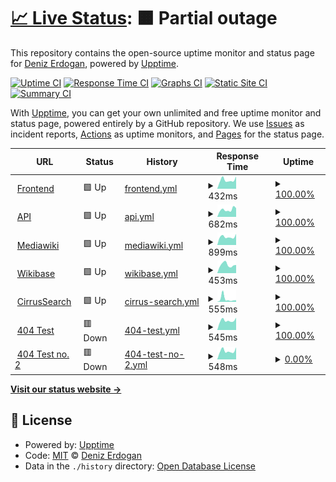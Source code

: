 # [📈 Live Status](https://deer-wmde.github.io/wikibase-dev-uptime): <!--live status--> **🟧 Partial outage**

This repository contains the open-source uptime monitor and status page for [Deniz Erdogan](https://deer-wmde.github.io/wikibase-dev-uptime), powered by [Upptime](https://github.com/upptime/upptime).

[![Uptime CI](https://github.com/deer-wmde/wikibase-dev-uptime/workflows/Uptime%20CI/badge.svg)](https://github.com/deer-wmde/wikibase-dev-uptime/actions?query=workflow%3A%22Uptime+CI%22)
[![Response Time CI](https://github.com/deer-wmde/wikibase-dev-uptime/workflows/Response%20Time%20CI/badge.svg)](https://github.com/deer-wmde/wikibase-dev-uptime/actions?query=workflow%3A%22Response+Time+CI%22)
[![Graphs CI](https://github.com/deer-wmde/wikibase-dev-uptime/workflows/Graphs%20CI/badge.svg)](https://github.com/deer-wmde/wikibase-dev-uptime/actions?query=workflow%3A%22Graphs+CI%22)
[![Static Site CI](https://github.com/deer-wmde/wikibase-dev-uptime/workflows/Static%20Site%20CI/badge.svg)](https://github.com/deer-wmde/wikibase-dev-uptime/actions?query=workflow%3A%22Static+Site+CI%22)
[![Summary CI](https://github.com/deer-wmde/wikibase-dev-uptime/workflows/Summary%20CI/badge.svg)](https://github.com/deer-wmde/wikibase-dev-uptime/actions?query=workflow%3A%22Summary+CI%22)

With [Upptime](https://upptime.js.org), you can get your own unlimited and free uptime monitor and status page, powered entirely by a GitHub repository. We use [Issues](https://github.com/deer-wmde/wikibase-dev-uptime/issues) as incident reports, [Actions](https://github.com/deer-wmde/wikibase-dev-uptime/actions) as uptime monitors, and [Pages](https://deer-wmde.github.io/wikibase-dev-uptime) for the status page.

<!--start: status pages-->
<!-- This summary is generated by Upptime (https://github.com/upptime/upptime) -->
<!-- Do not edit this manually, your changes will be overwritten -->
<!-- prettier-ignore -->
| URL | Status | History | Response Time | Uptime |
| --- | ------ | ------- | ------------- | ------ |
| <img alt="" src="https://icons.duckduckgo.com/ip3/www.wikibase.dev.ico" height="13"> [Frontend](https://www.wikibase.dev/) | 🟩 Up | [frontend.yml](https://github.com/deer-wmde/wikibase-dev-uptime/commits/HEAD/history/frontend.yml) | <details><summary><img alt="Response time graph" src="./graphs/frontend/response-time-week.png" height="20"> 432ms</summary><br><a href="https://deer-wmde.github.io/wikibase-dev-uptime/history/frontend"><img alt="Response time 430" src="https://img.shields.io/endpoint?url=https%3A%2F%2Fraw.githubusercontent.com%2Fdeer-wmde%2Fwikibase-dev-uptime%2FHEAD%2Fapi%2Ffrontend%2Fresponse-time.json"></a><br><a href="https://deer-wmde.github.io/wikibase-dev-uptime/history/frontend"><img alt="24-hour response time 470" src="https://img.shields.io/endpoint?url=https%3A%2F%2Fraw.githubusercontent.com%2Fdeer-wmde%2Fwikibase-dev-uptime%2FHEAD%2Fapi%2Ffrontend%2Fresponse-time-day.json"></a><br><a href="https://deer-wmde.github.io/wikibase-dev-uptime/history/frontend"><img alt="7-day response time 432" src="https://img.shields.io/endpoint?url=https%3A%2F%2Fraw.githubusercontent.com%2Fdeer-wmde%2Fwikibase-dev-uptime%2FHEAD%2Fapi%2Ffrontend%2Fresponse-time-week.json"></a><br><a href="https://deer-wmde.github.io/wikibase-dev-uptime/history/frontend"><img alt="30-day response time 434" src="https://img.shields.io/endpoint?url=https%3A%2F%2Fraw.githubusercontent.com%2Fdeer-wmde%2Fwikibase-dev-uptime%2FHEAD%2Fapi%2Ffrontend%2Fresponse-time-month.json"></a><br><a href="https://deer-wmde.github.io/wikibase-dev-uptime/history/frontend"><img alt="1-year response time 430" src="https://img.shields.io/endpoint?url=https%3A%2F%2Fraw.githubusercontent.com%2Fdeer-wmde%2Fwikibase-dev-uptime%2FHEAD%2Fapi%2Ffrontend%2Fresponse-time-year.json"></a></details> | <details><summary><a href="https://deer-wmde.github.io/wikibase-dev-uptime/history/frontend">100.00%</a></summary><a href="https://deer-wmde.github.io/wikibase-dev-uptime/history/frontend"><img alt="All-time uptime 99.89%" src="https://img.shields.io/endpoint?url=https%3A%2F%2Fraw.githubusercontent.com%2Fdeer-wmde%2Fwikibase-dev-uptime%2FHEAD%2Fapi%2Ffrontend%2Fuptime.json"></a><br><a href="https://deer-wmde.github.io/wikibase-dev-uptime/history/frontend"><img alt="24-hour uptime 100.00%" src="https://img.shields.io/endpoint?url=https%3A%2F%2Fraw.githubusercontent.com%2Fdeer-wmde%2Fwikibase-dev-uptime%2FHEAD%2Fapi%2Ffrontend%2Fuptime-day.json"></a><br><a href="https://deer-wmde.github.io/wikibase-dev-uptime/history/frontend"><img alt="7-day uptime 100.00%" src="https://img.shields.io/endpoint?url=https%3A%2F%2Fraw.githubusercontent.com%2Fdeer-wmde%2Fwikibase-dev-uptime%2FHEAD%2Fapi%2Ffrontend%2Fuptime-week.json"></a><br><a href="https://deer-wmde.github.io/wikibase-dev-uptime/history/frontend"><img alt="30-day uptime 100.00%" src="https://img.shields.io/endpoint?url=https%3A%2F%2Fraw.githubusercontent.com%2Fdeer-wmde%2Fwikibase-dev-uptime%2FHEAD%2Fapi%2Ffrontend%2Fuptime-month.json"></a><br><a href="https://deer-wmde.github.io/wikibase-dev-uptime/history/frontend"><img alt="1-year uptime 99.89%" src="https://img.shields.io/endpoint?url=https%3A%2F%2Fraw.githubusercontent.com%2Fdeer-wmde%2Fwikibase-dev-uptime%2FHEAD%2Fapi%2Ffrontend%2Fuptime-year.json"></a></details>
| <img alt="" src="https://icons.duckduckgo.com/ip3/api.wikibase.dev.ico" height="13"> [API](https://api.wikibase.dev/healthz) | 🟩 Up | [api.yml](https://github.com/deer-wmde/wikibase-dev-uptime/commits/HEAD/history/api.yml) | <details><summary><img alt="Response time graph" src="./graphs/api/response-time-week.png" height="20"> 682ms</summary><br><a href="https://deer-wmde.github.io/wikibase-dev-uptime/history/api"><img alt="Response time 626" src="https://img.shields.io/endpoint?url=https%3A%2F%2Fraw.githubusercontent.com%2Fdeer-wmde%2Fwikibase-dev-uptime%2FHEAD%2Fapi%2Fapi%2Fresponse-time.json"></a><br><a href="https://deer-wmde.github.io/wikibase-dev-uptime/history/api"><img alt="24-hour response time 570" src="https://img.shields.io/endpoint?url=https%3A%2F%2Fraw.githubusercontent.com%2Fdeer-wmde%2Fwikibase-dev-uptime%2FHEAD%2Fapi%2Fapi%2Fresponse-time-day.json"></a><br><a href="https://deer-wmde.github.io/wikibase-dev-uptime/history/api"><img alt="7-day response time 682" src="https://img.shields.io/endpoint?url=https%3A%2F%2Fraw.githubusercontent.com%2Fdeer-wmde%2Fwikibase-dev-uptime%2FHEAD%2Fapi%2Fapi%2Fresponse-time-week.json"></a><br><a href="https://deer-wmde.github.io/wikibase-dev-uptime/history/api"><img alt="30-day response time 625" src="https://img.shields.io/endpoint?url=https%3A%2F%2Fraw.githubusercontent.com%2Fdeer-wmde%2Fwikibase-dev-uptime%2FHEAD%2Fapi%2Fapi%2Fresponse-time-month.json"></a><br><a href="https://deer-wmde.github.io/wikibase-dev-uptime/history/api"><img alt="1-year response time 626" src="https://img.shields.io/endpoint?url=https%3A%2F%2Fraw.githubusercontent.com%2Fdeer-wmde%2Fwikibase-dev-uptime%2FHEAD%2Fapi%2Fapi%2Fresponse-time-year.json"></a></details> | <details><summary><a href="https://deer-wmde.github.io/wikibase-dev-uptime/history/api">100.00%</a></summary><a href="https://deer-wmde.github.io/wikibase-dev-uptime/history/api"><img alt="All-time uptime 99.91%" src="https://img.shields.io/endpoint?url=https%3A%2F%2Fraw.githubusercontent.com%2Fdeer-wmde%2Fwikibase-dev-uptime%2FHEAD%2Fapi%2Fapi%2Fuptime.json"></a><br><a href="https://deer-wmde.github.io/wikibase-dev-uptime/history/api"><img alt="24-hour uptime 100.00%" src="https://img.shields.io/endpoint?url=https%3A%2F%2Fraw.githubusercontent.com%2Fdeer-wmde%2Fwikibase-dev-uptime%2FHEAD%2Fapi%2Fapi%2Fuptime-day.json"></a><br><a href="https://deer-wmde.github.io/wikibase-dev-uptime/history/api"><img alt="7-day uptime 100.00%" src="https://img.shields.io/endpoint?url=https%3A%2F%2Fraw.githubusercontent.com%2Fdeer-wmde%2Fwikibase-dev-uptime%2FHEAD%2Fapi%2Fapi%2Fuptime-week.json"></a><br><a href="https://deer-wmde.github.io/wikibase-dev-uptime/history/api"><img alt="30-day uptime 100.00%" src="https://img.shields.io/endpoint?url=https%3A%2F%2Fraw.githubusercontent.com%2Fdeer-wmde%2Fwikibase-dev-uptime%2FHEAD%2Fapi%2Fapi%2Fuptime-month.json"></a><br><a href="https://deer-wmde.github.io/wikibase-dev-uptime/history/api"><img alt="1-year uptime 99.91%" src="https://img.shields.io/endpoint?url=https%3A%2F%2Fraw.githubusercontent.com%2Fdeer-wmde%2Fwikibase-dev-uptime%2FHEAD%2Fapi%2Fapi%2Fuptime-year.json"></a></details>
| <img alt="" src="https://icons.duckduckgo.com/ip3/coffeebase.wikibase.dev.ico" height="13"> [Mediawiki](https://coffeebase.wikibase.dev/) | 🟩 Up | [mediawiki.yml](https://github.com/deer-wmde/wikibase-dev-uptime/commits/HEAD/history/mediawiki.yml) | <details><summary><img alt="Response time graph" src="./graphs/mediawiki/response-time-week.png" height="20"> 899ms</summary><br><a href="https://deer-wmde.github.io/wikibase-dev-uptime/history/mediawiki"><img alt="Response time 995" src="https://img.shields.io/endpoint?url=https%3A%2F%2Fraw.githubusercontent.com%2Fdeer-wmde%2Fwikibase-dev-uptime%2FHEAD%2Fapi%2Fmediawiki%2Fresponse-time.json"></a><br><a href="https://deer-wmde.github.io/wikibase-dev-uptime/history/mediawiki"><img alt="24-hour response time 881" src="https://img.shields.io/endpoint?url=https%3A%2F%2Fraw.githubusercontent.com%2Fdeer-wmde%2Fwikibase-dev-uptime%2FHEAD%2Fapi%2Fmediawiki%2Fresponse-time-day.json"></a><br><a href="https://deer-wmde.github.io/wikibase-dev-uptime/history/mediawiki"><img alt="7-day response time 899" src="https://img.shields.io/endpoint?url=https%3A%2F%2Fraw.githubusercontent.com%2Fdeer-wmde%2Fwikibase-dev-uptime%2FHEAD%2Fapi%2Fmediawiki%2Fresponse-time-week.json"></a><br><a href="https://deer-wmde.github.io/wikibase-dev-uptime/history/mediawiki"><img alt="30-day response time 968" src="https://img.shields.io/endpoint?url=https%3A%2F%2Fraw.githubusercontent.com%2Fdeer-wmde%2Fwikibase-dev-uptime%2FHEAD%2Fapi%2Fmediawiki%2Fresponse-time-month.json"></a><br><a href="https://deer-wmde.github.io/wikibase-dev-uptime/history/mediawiki"><img alt="1-year response time 995" src="https://img.shields.io/endpoint?url=https%3A%2F%2Fraw.githubusercontent.com%2Fdeer-wmde%2Fwikibase-dev-uptime%2FHEAD%2Fapi%2Fmediawiki%2Fresponse-time-year.json"></a></details> | <details><summary><a href="https://deer-wmde.github.io/wikibase-dev-uptime/history/mediawiki">100.00%</a></summary><a href="https://deer-wmde.github.io/wikibase-dev-uptime/history/mediawiki"><img alt="All-time uptime 99.91%" src="https://img.shields.io/endpoint?url=https%3A%2F%2Fraw.githubusercontent.com%2Fdeer-wmde%2Fwikibase-dev-uptime%2FHEAD%2Fapi%2Fmediawiki%2Fuptime.json"></a><br><a href="https://deer-wmde.github.io/wikibase-dev-uptime/history/mediawiki"><img alt="24-hour uptime 100.00%" src="https://img.shields.io/endpoint?url=https%3A%2F%2Fraw.githubusercontent.com%2Fdeer-wmde%2Fwikibase-dev-uptime%2FHEAD%2Fapi%2Fmediawiki%2Fuptime-day.json"></a><br><a href="https://deer-wmde.github.io/wikibase-dev-uptime/history/mediawiki"><img alt="7-day uptime 100.00%" src="https://img.shields.io/endpoint?url=https%3A%2F%2Fraw.githubusercontent.com%2Fdeer-wmde%2Fwikibase-dev-uptime%2FHEAD%2Fapi%2Fmediawiki%2Fuptime-week.json"></a><br><a href="https://deer-wmde.github.io/wikibase-dev-uptime/history/mediawiki"><img alt="30-day uptime 100.00%" src="https://img.shields.io/endpoint?url=https%3A%2F%2Fraw.githubusercontent.com%2Fdeer-wmde%2Fwikibase-dev-uptime%2FHEAD%2Fapi%2Fmediawiki%2Fuptime-month.json"></a><br><a href="https://deer-wmde.github.io/wikibase-dev-uptime/history/mediawiki"><img alt="1-year uptime 99.91%" src="https://img.shields.io/endpoint?url=https%3A%2F%2Fraw.githubusercontent.com%2Fdeer-wmde%2Fwikibase-dev-uptime%2FHEAD%2Fapi%2Fmediawiki%2Fuptime-year.json"></a></details>
| <img alt="" src="https://icons.duckduckgo.com/ip3/coffeebase.wikibase.dev.ico" height="13"> [Wikibase](https://coffeebase.wikibase.dev/wiki/Item:Q1) | 🟩 Up | [wikibase.yml](https://github.com/deer-wmde/wikibase-dev-uptime/commits/HEAD/history/wikibase.yml) | <details><summary><img alt="Response time graph" src="./graphs/wikibase/response-time-week.png" height="20"> 453ms</summary><br><a href="https://deer-wmde.github.io/wikibase-dev-uptime/history/wikibase"><img alt="Response time 384" src="https://img.shields.io/endpoint?url=https%3A%2F%2Fraw.githubusercontent.com%2Fdeer-wmde%2Fwikibase-dev-uptime%2FHEAD%2Fapi%2Fwikibase%2Fresponse-time.json"></a><br><a href="https://deer-wmde.github.io/wikibase-dev-uptime/history/wikibase"><img alt="24-hour response time 352" src="https://img.shields.io/endpoint?url=https%3A%2F%2Fraw.githubusercontent.com%2Fdeer-wmde%2Fwikibase-dev-uptime%2FHEAD%2Fapi%2Fwikibase%2Fresponse-time-day.json"></a><br><a href="https://deer-wmde.github.io/wikibase-dev-uptime/history/wikibase"><img alt="7-day response time 453" src="https://img.shields.io/endpoint?url=https%3A%2F%2Fraw.githubusercontent.com%2Fdeer-wmde%2Fwikibase-dev-uptime%2FHEAD%2Fapi%2Fwikibase%2Fresponse-time-week.json"></a><br><a href="https://deer-wmde.github.io/wikibase-dev-uptime/history/wikibase"><img alt="30-day response time 383" src="https://img.shields.io/endpoint?url=https%3A%2F%2Fraw.githubusercontent.com%2Fdeer-wmde%2Fwikibase-dev-uptime%2FHEAD%2Fapi%2Fwikibase%2Fresponse-time-month.json"></a><br><a href="https://deer-wmde.github.io/wikibase-dev-uptime/history/wikibase"><img alt="1-year response time 384" src="https://img.shields.io/endpoint?url=https%3A%2F%2Fraw.githubusercontent.com%2Fdeer-wmde%2Fwikibase-dev-uptime%2FHEAD%2Fapi%2Fwikibase%2Fresponse-time-year.json"></a></details> | <details><summary><a href="https://deer-wmde.github.io/wikibase-dev-uptime/history/wikibase">100.00%</a></summary><a href="https://deer-wmde.github.io/wikibase-dev-uptime/history/wikibase"><img alt="All-time uptime 99.91%" src="https://img.shields.io/endpoint?url=https%3A%2F%2Fraw.githubusercontent.com%2Fdeer-wmde%2Fwikibase-dev-uptime%2FHEAD%2Fapi%2Fwikibase%2Fuptime.json"></a><br><a href="https://deer-wmde.github.io/wikibase-dev-uptime/history/wikibase"><img alt="24-hour uptime 100.00%" src="https://img.shields.io/endpoint?url=https%3A%2F%2Fraw.githubusercontent.com%2Fdeer-wmde%2Fwikibase-dev-uptime%2FHEAD%2Fapi%2Fwikibase%2Fuptime-day.json"></a><br><a href="https://deer-wmde.github.io/wikibase-dev-uptime/history/wikibase"><img alt="7-day uptime 100.00%" src="https://img.shields.io/endpoint?url=https%3A%2F%2Fraw.githubusercontent.com%2Fdeer-wmde%2Fwikibase-dev-uptime%2FHEAD%2Fapi%2Fwikibase%2Fuptime-week.json"></a><br><a href="https://deer-wmde.github.io/wikibase-dev-uptime/history/wikibase"><img alt="30-day uptime 100.00%" src="https://img.shields.io/endpoint?url=https%3A%2F%2Fraw.githubusercontent.com%2Fdeer-wmde%2Fwikibase-dev-uptime%2FHEAD%2Fapi%2Fwikibase%2Fuptime-month.json"></a><br><a href="https://deer-wmde.github.io/wikibase-dev-uptime/history/wikibase"><img alt="1-year uptime 99.91%" src="https://img.shields.io/endpoint?url=https%3A%2F%2Fraw.githubusercontent.com%2Fdeer-wmde%2Fwikibase-dev-uptime%2FHEAD%2Fapi%2Fwikibase%2Fuptime-year.json"></a></details>
| <img alt="" src="https://icons.duckduckgo.com/ip3/coffeebase.wikibase.dev.ico" height="13"> [CirrusSearch](https://coffeebase.wikibase.dev/w/api.php?action=wbsearchentities&search=q1&format=json&errorformat=plaintext&language=en&uselang=en&type=item) | 🟩 Up | [cirrus-search.yml](https://github.com/deer-wmde/wikibase-dev-uptime/commits/HEAD/history/cirrus-search.yml) | <details><summary><img alt="Response time graph" src="./graphs/cirrus-search/response-time-week.png" height="20"> 555ms</summary><br><a href="https://deer-wmde.github.io/wikibase-dev-uptime/history/cirrus-search"><img alt="Response time 413" src="https://img.shields.io/endpoint?url=https%3A%2F%2Fraw.githubusercontent.com%2Fdeer-wmde%2Fwikibase-dev-uptime%2FHEAD%2Fapi%2Fcirrus-search%2Fresponse-time.json"></a><br><a href="https://deer-wmde.github.io/wikibase-dev-uptime/history/cirrus-search"><img alt="24-hour response time 335" src="https://img.shields.io/endpoint?url=https%3A%2F%2Fraw.githubusercontent.com%2Fdeer-wmde%2Fwikibase-dev-uptime%2FHEAD%2Fapi%2Fcirrus-search%2Fresponse-time-day.json"></a><br><a href="https://deer-wmde.github.io/wikibase-dev-uptime/history/cirrus-search"><img alt="7-day response time 555" src="https://img.shields.io/endpoint?url=https%3A%2F%2Fraw.githubusercontent.com%2Fdeer-wmde%2Fwikibase-dev-uptime%2FHEAD%2Fapi%2Fcirrus-search%2Fresponse-time-week.json"></a><br><a href="https://deer-wmde.github.io/wikibase-dev-uptime/history/cirrus-search"><img alt="30-day response time 332" src="https://img.shields.io/endpoint?url=https%3A%2F%2Fraw.githubusercontent.com%2Fdeer-wmde%2Fwikibase-dev-uptime%2FHEAD%2Fapi%2Fcirrus-search%2Fresponse-time-month.json"></a><br><a href="https://deer-wmde.github.io/wikibase-dev-uptime/history/cirrus-search"><img alt="1-year response time 413" src="https://img.shields.io/endpoint?url=https%3A%2F%2Fraw.githubusercontent.com%2Fdeer-wmde%2Fwikibase-dev-uptime%2FHEAD%2Fapi%2Fcirrus-search%2Fresponse-time-year.json"></a></details> | <details><summary><a href="https://deer-wmde.github.io/wikibase-dev-uptime/history/cirrus-search">100.00%</a></summary><a href="https://deer-wmde.github.io/wikibase-dev-uptime/history/cirrus-search"><img alt="All-time uptime 99.91%" src="https://img.shields.io/endpoint?url=https%3A%2F%2Fraw.githubusercontent.com%2Fdeer-wmde%2Fwikibase-dev-uptime%2FHEAD%2Fapi%2Fcirrus-search%2Fuptime.json"></a><br><a href="https://deer-wmde.github.io/wikibase-dev-uptime/history/cirrus-search"><img alt="24-hour uptime 100.00%" src="https://img.shields.io/endpoint?url=https%3A%2F%2Fraw.githubusercontent.com%2Fdeer-wmde%2Fwikibase-dev-uptime%2FHEAD%2Fapi%2Fcirrus-search%2Fuptime-day.json"></a><br><a href="https://deer-wmde.github.io/wikibase-dev-uptime/history/cirrus-search"><img alt="7-day uptime 100.00%" src="https://img.shields.io/endpoint?url=https%3A%2F%2Fraw.githubusercontent.com%2Fdeer-wmde%2Fwikibase-dev-uptime%2FHEAD%2Fapi%2Fcirrus-search%2Fuptime-week.json"></a><br><a href="https://deer-wmde.github.io/wikibase-dev-uptime/history/cirrus-search"><img alt="30-day uptime 100.00%" src="https://img.shields.io/endpoint?url=https%3A%2F%2Fraw.githubusercontent.com%2Fdeer-wmde%2Fwikibase-dev-uptime%2FHEAD%2Fapi%2Fcirrus-search%2Fuptime-month.json"></a><br><a href="https://deer-wmde.github.io/wikibase-dev-uptime/history/cirrus-search"><img alt="1-year uptime 99.91%" src="https://img.shields.io/endpoint?url=https%3A%2F%2Fraw.githubusercontent.com%2Fdeer-wmde%2Fwikibase-dev-uptime%2FHEAD%2Fapi%2Fcirrus-search%2Fuptime-year.json"></a></details>
| <img alt="" src="https://icons.duckduckgo.com/ip3/test.wikibase.dev.ico" height="13"> [404 Test](https://test.wikibase.dev/) | 🟥 Down | [404-test.yml](https://github.com/deer-wmde/wikibase-dev-uptime/commits/HEAD/history/404-test.yml) | <details><summary><img alt="Response time graph" src="./graphs/404-test/response-time-week.png" height="20"> 545ms</summary><br><a href="https://deer-wmde.github.io/wikibase-dev-uptime/history/404-test"><img alt="Response time 543" src="https://img.shields.io/endpoint?url=https%3A%2F%2Fraw.githubusercontent.com%2Fdeer-wmde%2Fwikibase-dev-uptime%2FHEAD%2Fapi%2F404-test%2Fresponse-time.json"></a><br><a href="https://deer-wmde.github.io/wikibase-dev-uptime/history/404-test"><img alt="24-hour response time 589" src="https://img.shields.io/endpoint?url=https%3A%2F%2Fraw.githubusercontent.com%2Fdeer-wmde%2Fwikibase-dev-uptime%2FHEAD%2Fapi%2F404-test%2Fresponse-time-day.json"></a><br><a href="https://deer-wmde.github.io/wikibase-dev-uptime/history/404-test"><img alt="7-day response time 545" src="https://img.shields.io/endpoint?url=https%3A%2F%2Fraw.githubusercontent.com%2Fdeer-wmde%2Fwikibase-dev-uptime%2FHEAD%2Fapi%2F404-test%2Fresponse-time-week.json"></a><br><a href="https://deer-wmde.github.io/wikibase-dev-uptime/history/404-test"><img alt="30-day response time 550" src="https://img.shields.io/endpoint?url=https%3A%2F%2Fraw.githubusercontent.com%2Fdeer-wmde%2Fwikibase-dev-uptime%2FHEAD%2Fapi%2F404-test%2Fresponse-time-month.json"></a><br><a href="https://deer-wmde.github.io/wikibase-dev-uptime/history/404-test"><img alt="1-year response time 543" src="https://img.shields.io/endpoint?url=https%3A%2F%2Fraw.githubusercontent.com%2Fdeer-wmde%2Fwikibase-dev-uptime%2FHEAD%2Fapi%2F404-test%2Fresponse-time-year.json"></a></details> | <details><summary><a href="https://deer-wmde.github.io/wikibase-dev-uptime/history/404-test">100.00%</a></summary><a href="https://deer-wmde.github.io/wikibase-dev-uptime/history/404-test"><img alt="All-time uptime 99.61%" src="https://img.shields.io/endpoint?url=https%3A%2F%2Fraw.githubusercontent.com%2Fdeer-wmde%2Fwikibase-dev-uptime%2FHEAD%2Fapi%2F404-test%2Fuptime.json"></a><br><a href="https://deer-wmde.github.io/wikibase-dev-uptime/history/404-test"><img alt="24-hour uptime 100.00%" src="https://img.shields.io/endpoint?url=https%3A%2F%2Fraw.githubusercontent.com%2Fdeer-wmde%2Fwikibase-dev-uptime%2FHEAD%2Fapi%2F404-test%2Fuptime-day.json"></a><br><a href="https://deer-wmde.github.io/wikibase-dev-uptime/history/404-test"><img alt="7-day uptime 100.00%" src="https://img.shields.io/endpoint?url=https%3A%2F%2Fraw.githubusercontent.com%2Fdeer-wmde%2Fwikibase-dev-uptime%2FHEAD%2Fapi%2F404-test%2Fuptime-week.json"></a><br><a href="https://deer-wmde.github.io/wikibase-dev-uptime/history/404-test"><img alt="30-day uptime 100.00%" src="https://img.shields.io/endpoint?url=https%3A%2F%2Fraw.githubusercontent.com%2Fdeer-wmde%2Fwikibase-dev-uptime%2FHEAD%2Fapi%2F404-test%2Fuptime-month.json"></a><br><a href="https://deer-wmde.github.io/wikibase-dev-uptime/history/404-test"><img alt="1-year uptime 99.61%" src="https://img.shields.io/endpoint?url=https%3A%2F%2Fraw.githubusercontent.com%2Fdeer-wmde%2Fwikibase-dev-uptime%2FHEAD%2Fapi%2F404-test%2Fuptime-year.json"></a></details>
| <img alt="" src="https://icons.duckduckgo.com/ip3/test2.wikibase.dev.ico" height="13"> [404 Test no. 2](https://test2.wikibase.dev/) | 🟥 Down | [404-test-no-2.yml](https://github.com/deer-wmde/wikibase-dev-uptime/commits/HEAD/history/404-test-no-2.yml) | <details><summary><img alt="Response time graph" src="./graphs/404-test-no-2/response-time-week.png" height="20"> 548ms</summary><br><a href="https://deer-wmde.github.io/wikibase-dev-uptime/history/404-test-no-2"><img alt="Response time 562" src="https://img.shields.io/endpoint?url=https%3A%2F%2Fraw.githubusercontent.com%2Fdeer-wmde%2Fwikibase-dev-uptime%2FHEAD%2Fapi%2F404-test-no-2%2Fresponse-time.json"></a><br><a href="https://deer-wmde.github.io/wikibase-dev-uptime/history/404-test-no-2"><img alt="24-hour response time 565" src="https://img.shields.io/endpoint?url=https%3A%2F%2Fraw.githubusercontent.com%2Fdeer-wmde%2Fwikibase-dev-uptime%2FHEAD%2Fapi%2F404-test-no-2%2Fresponse-time-day.json"></a><br><a href="https://deer-wmde.github.io/wikibase-dev-uptime/history/404-test-no-2"><img alt="7-day response time 548" src="https://img.shields.io/endpoint?url=https%3A%2F%2Fraw.githubusercontent.com%2Fdeer-wmde%2Fwikibase-dev-uptime%2FHEAD%2Fapi%2F404-test-no-2%2Fresponse-time-week.json"></a><br><a href="https://deer-wmde.github.io/wikibase-dev-uptime/history/404-test-no-2"><img alt="30-day response time 547" src="https://img.shields.io/endpoint?url=https%3A%2F%2Fraw.githubusercontent.com%2Fdeer-wmde%2Fwikibase-dev-uptime%2FHEAD%2Fapi%2F404-test-no-2%2Fresponse-time-month.json"></a><br><a href="https://deer-wmde.github.io/wikibase-dev-uptime/history/404-test-no-2"><img alt="1-year response time 562" src="https://img.shields.io/endpoint?url=https%3A%2F%2Fraw.githubusercontent.com%2Fdeer-wmde%2Fwikibase-dev-uptime%2FHEAD%2Fapi%2F404-test-no-2%2Fresponse-time-year.json"></a></details> | <details><summary><a href="https://deer-wmde.github.io/wikibase-dev-uptime/history/404-test-no-2">0.00%</a></summary><a href="https://deer-wmde.github.io/wikibase-dev-uptime/history/404-test-no-2"><img alt="All-time uptime 0.00%" src="https://img.shields.io/endpoint?url=https%3A%2F%2Fraw.githubusercontent.com%2Fdeer-wmde%2Fwikibase-dev-uptime%2FHEAD%2Fapi%2F404-test-no-2%2Fuptime.json"></a><br><a href="https://deer-wmde.github.io/wikibase-dev-uptime/history/404-test-no-2"><img alt="24-hour uptime 0.00%" src="https://img.shields.io/endpoint?url=https%3A%2F%2Fraw.githubusercontent.com%2Fdeer-wmde%2Fwikibase-dev-uptime%2FHEAD%2Fapi%2F404-test-no-2%2Fuptime-day.json"></a><br><a href="https://deer-wmde.github.io/wikibase-dev-uptime/history/404-test-no-2"><img alt="7-day uptime 0.00%" src="https://img.shields.io/endpoint?url=https%3A%2F%2Fraw.githubusercontent.com%2Fdeer-wmde%2Fwikibase-dev-uptime%2FHEAD%2Fapi%2F404-test-no-2%2Fuptime-week.json"></a><br><a href="https://deer-wmde.github.io/wikibase-dev-uptime/history/404-test-no-2"><img alt="30-day uptime 0.00%" src="https://img.shields.io/endpoint?url=https%3A%2F%2Fraw.githubusercontent.com%2Fdeer-wmde%2Fwikibase-dev-uptime%2FHEAD%2Fapi%2F404-test-no-2%2Fuptime-month.json"></a><br><a href="https://deer-wmde.github.io/wikibase-dev-uptime/history/404-test-no-2"><img alt="1-year uptime 0.00%" src="https://img.shields.io/endpoint?url=https%3A%2F%2Fraw.githubusercontent.com%2Fdeer-wmde%2Fwikibase-dev-uptime%2FHEAD%2Fapi%2F404-test-no-2%2Fuptime-year.json"></a></details>

<!--end: status pages-->

[**Visit our status website →**](https://deer-wmde.github.io/wikibase-dev-uptime)

## 📄 License

- Powered by: [Upptime](https://github.com/upptime/upptime)
- Code: [MIT](./LICENSE) © [Deniz Erdogan](https://deer-wmde.github.io/wikibase-dev-uptime)
- Data in the `./history` directory: [Open Database License](https://opendatacommons.org/licenses/odbl/1-0/)
